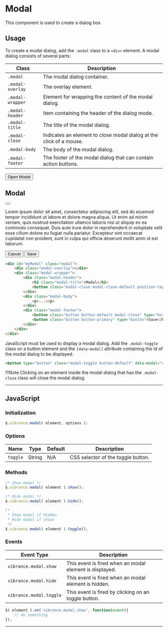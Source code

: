 # Modal

This component is used to create a dialog box.

## Usage

To create a modal dialog, add the ```.modal``` class to a ```<div>``` element. A modal dialog consists of several parts:

| Class | Description |
| ------ | ------- |
| ```.modal```   | The modal dialog container. |
| ```.modal-overlay```   | The overlay element. |
| ```.modal-wrapper```   | Element for wrapping the content of the modal dialog. |
| ```.modal-header```   | Item containing the header of the dialog mode. |
| ```.modal-title```   | The title of the modal dialog. |
| ```.modal-close```   | Indicates an element to close modal dialog at the click of a mouse. |
| ```.modal-body```   | The body of the modal dialog. |
| ```.modal-footer```   | The footer of the modal dialog that can contain action buttons. |

<div class="docs-demo">
    <button type="button" class="modal-toggle button-bordered" data-modal="#myModal">Open Modal</button>
    <div id="myModal" class="modal">
        <div class="modal-overlay"></div>
        <div class="modal-wrapper">
            <div class="modal-header">
                <h2 class="modal-title">Modal</h2>
                <button class="modal-close modal-close-default position-top-right" type="button"><i class="fa fa-times sm"></i></button>
            </div>
            <div class="modal-body">
                <p>Lorem ipsum dolor sit amet, consectetur adipiscing elit, sed do eiusmod tempor incididunt ut labore et dolore magna aliqua. Ut enim ad minim veniam, quis nostrud exercitation ullamco laboris nisi ut aliquip ex ea commodo consequat. Duis aute irure dolor in reprehenderit in voluptate velit esse cillum dolore eu fugiat nulla pariatur. Excepteur sint occaecat cupidatat non proident, sunt in culpa qui officia deserunt mollit anim id est laborum.</p>
            </div>
            <div class="modal-footer">
                <button class="button button-default modal-close" type="button">Cancel</button>
                <button class="button button-primary" type="button">Save</button>
            </div>
        </div>
    </div>
</div>

```html
<div id="myModal" class="modal">
    <div class="modal-overlay"></div>
    <div class="modal-wrapper">
        <div class="modal-header">
            <h2 class="modal-title">Modal</h2>
            <button class="modal-close modal-close-default position-top-right" type="button"><i class="fa fa-times sm"></i></button>
        </div>
        <div class="modal-body">
            <p>...</p>
        </div>
        <div class="modal-footer">
            <button class="button button-default modal-close" type="button">Cancel</button>
            <button class="button button-primary" type="button">Save</button>
        </div>
    </div>
</div>
```

JavaScript must be used to display a modal dialog. Add the ```.modal-toggle``` class on a button element and the ```[data-modal]``` attribute containing the id of the modal dialog to be displayed.

```html
<button type="button" class="modal-toggle button-default" data-modal="#myModal"></button>
```

!!!Note
    Clicking on an element inside the modal dialog that has the ```.modal-close``` class will close the modal dialog.

-----------

## JavaScript

### Initialization

```javascript
$.vibrance.modal( element, options );
```

### Options

| Name | Type | Default | Description |
| ------ | ------- | ------- | ------- |
| ```toggle``` | String | N/A | CSS selector of the toggle button. |

### Methods

```javascript
/* Show modal */
$.vibrance.modal( element ).show();

/* Hide modal */
$.vibrance.modal( element ).hide();

/* 
 * Show modal if hidden 
 * Hide modal if shown
 */
$.vibrance.modal( element ).toggle();
```

### Events

| Event Type | Description |
| ------ | ------- |
| ```vibrance.modal.show```   | This event is fired when an modal element is displayed. |
| ```vibrance.modal.hide```  | This event is fired when an modal element is hidden. |
| ```vibrance.modal.toggle``` | This event is fired by clicking on an toggle button. |


```javascript
$( element ).on('vibrance.modal.show', function(event){
    // do something
});
```

-----------
